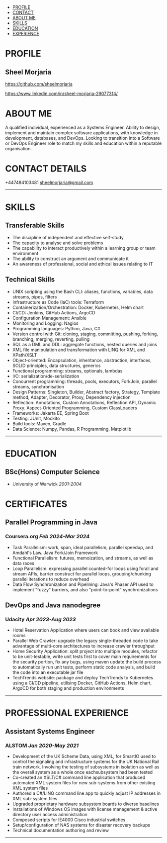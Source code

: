 
-   [PROFILE](#profile)
-   [CONTACT](#contactdetails)
-   [ABOUT ME](#bio)
-   [SKILLS](#skills)
-   [EDUCATION](#education%20)
-   [EXPERIENCE](#experience)

# PROFILE

## Sheel Morjaria

https://github.com/sheelmorjaria  

https://www.linkedin.com/in/sheel-morjaria-29077314/  


# ABOUT ME

A qualified individual, experienced as a Systems Engineer. Ability to
design, implement and maintain complex software applications, with
knowledge in development, databases, and DevOps. Looking to transition
into a Software or DevOps Engineer role to match my skills and education
within a reputable organisation.

# CONTACT DETAILS

+447484103481
sheelmorjaria@gmail.com

------------------------------------------------------------------------

# SKILLS

## Transferable Skills

-   The discipline of independent and effective self-study
-   The capacity to analyse and solve problems
-   The capability to interact productively within a learning group or
    team environment
-   The ability to construct an argument and communicate it
-   An awareness of professional, social and ethical issues relating to
    IT

## Technical Skills

-   UNIX scripting using the Bash CLI: aliases, functions, variables,
    data streams, pipes, filters
-   Infrastructure as Code (IaC) tools: Terraform
-   Containerization/Orchestration: Docker, Kubernetes, Helm chart
-   CI/CD: Jenkins, GitHub Actions, ArgoCD
-   Configuration Management: Ansible
-   Monitoring and Logging: Nagios
-   Programming languages: Python, Java, C#
-   Version control with Git: cloning, staging, committing, pushing,
    forking, branching, merging, reverting, pulling
-   SQL as a DML and DDL: aggregate functions, nested queries and joins
-   XML file manipulation and transformation with LINQ for XML and
    XPath/XSLT
-   Object-oriented: Encapsulation, inheritance, abstraction,
    interfaces, SOLID principles, data structures, generics
-   Functional programming: streams, optionals, lambdas
-   I/O: serialization/de-serialization
-   Concurrent programming: threads, pools, executors, ForkJoin,
    parallel streams, synchronisation
-   Design Patterns: Singleton, Builder, Abstract factory, Strategy,
    Template method, Adapter, Decorator, Proxy, Dependency injection
-   Reflection: Annotations, Custom Annotations, Reflection API, Dynamic
    Proxy. Aspect-Oriented Programming, Custom ClassLoaders
-   Frameworks: Jakarta EE, Spring Boot
-   Testing: JUnit, Mockito
-   Build tools: Maven, Gradle
-   Data Science: Numpy, Pandas, R Programming, Matplotlib
    
------------------------------------------------------------------------

# EDUCATION

## BSc(Hons) Computer Science

-   University of Warwick *2001-2004*

# CERTIFICATES

## Parallel Programming in Java

### Coursera.org *Feb 2024-Mar 2024*

-   Task Parallelism: work, span, ideal parallelism, parallel speedup,
    and Amdahl's Law. Java Fork/Join Framework
-   Functional Parallelism: futures, memoization, and streams, as well
    as data races
-   Loop Parallelism: expressing parallel counted-for loops using forall
    and stream APIs, barrier construct for parallel loops,
    grouping/chunking parallel iterations to reduce overhead
-   Data Flow Synchronization and Pipelining: Java's Phaser API used to
    implement "fuzzy" barriers, and also "point-to-point"
    synchronizations

## DevOps and Java nanodegree

### Udacity *Apr 2023-Aug 2023*

-   Hotel Reservation Application where users can book and view
    available rooms
-   Parallel Web Crawler: upgrade the legacy single-threaded code to
    take advantage of multi-core architectures to increase crawler
    throughput
-   Home Security Application: split project into multiple modules,
    refactor to be unit-testable, write unit tests first to cover main
    requirements for the security portion, fix any bugs, using maven
    update the build process to automatically run unit tests, perform
    static code analysis, and build the code into an executable jar file
-   TechTrends website: package and deploy TechTrends to Kubernetes
    using a CI/CD pipeline, utilising Docker, GitHub Actions, Helm
    chart, ArgoCD for both staging and production environments

------------------------------------------------------------------------

# PROFESSIONAL EXPERIENCE

## Assistant Systems Engineer

### ALSTOM *Jan 2020-May 2021*

-   Development of the UK Scheme Data, using XML, for SmartIO used to
    control the signaling and infrastructure systems for the UK National
    Rail train network. Involving the testing of subsystems in isolation
    as well as the overall system as a whole once eachsubsystem had been
    tested
-   Co-created an XSLT/C# command line application that produced
    automated XML system files for new sub-systems from other existing
    XML system files
-   Authored a C#/LINQ command line app to quickly adjust IP addresses
    in XML sub-system files
-   Upgraded proprietary hardware subsystem boards to diverse baselines
-   Installations of Windows OS images with license management & active
    directory user access administration
-   Composed scripts for IE4000 Cisco industrial switches
-   Setup/configuration of NAS systems for disaster recovery backups
-   Technical documentation authoring and review
  
------------------------------------------------------------------------
